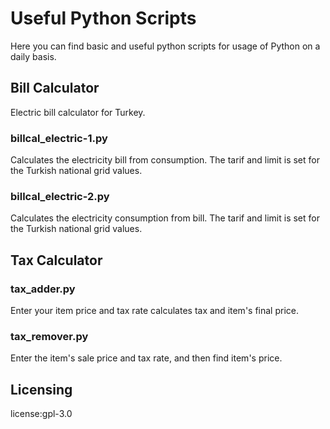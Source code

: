 # Useful Python Scripts

Here you can find basic and useful python scripts for usage of Python on a daily basis.

## Bill Calculator

Electric bill calculator for Turkey.

### billcal_electric-1.py

Calculates the electricity bill from consumption. The tarif and limit is set for the Turkish national grid values.

### billcal_electric-2.py

Calculates the electricity consumption from bill. The tarif and limit is set for the Turkish national grid values.

## Tax Calculator

### tax_adder.py

Enter your item price and tax rate calculates tax and item's final price.

### tax_remover.py

Enter the item's sale price and tax rate, and then find item's price.

## Licensing

license:gpl-3.0